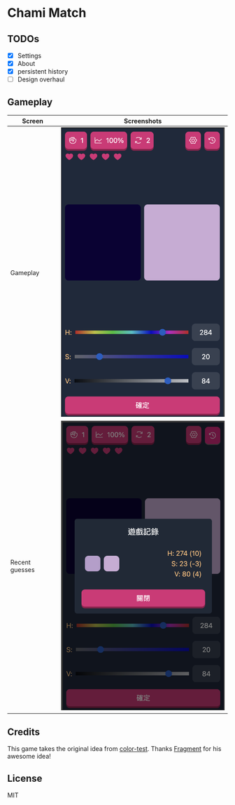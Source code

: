 # Chami Match

## TODOs

- [x] Settings
- [x] About
- [x] persistent history
- [ ] Design overhaul

## Gameplay

| Screen         | Screenshots                                 |
| -------------- | ------------------------------------------- |
| Gameplay       | <img src="./docs/images/1.png" width="400"> |
| Recent guesses | <img src="./docs/images/2.png" width="400"> |

## Credits

This game takes the original idea from [color-test](https://dream7fragment.itch.io/color-test). Thanks [Fragment](https://www.facebook.com/Dream7Fragment) for his awesome idea!

## License

MIT

